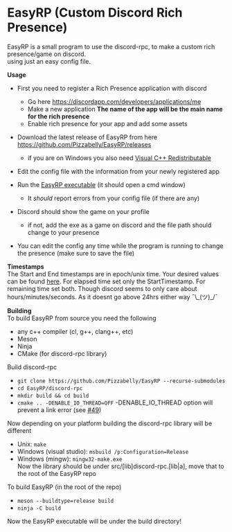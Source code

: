 # EasyRP (Custom Discord Rich Presence)

EasyRP is a small program to use the discord-rpc, to make a custom rich presence/game on discord.  
using just an easy config file.

**Usage**
- First you need to register a Rich Presence application with discord
     - Go here https://discordapp.com/developers/applications/me
     - Make a new application **The name of the app will be the main name for the rich presence**
     - Enable rich presence for your app and add some assets
- Download the latest release of EasyRP from here https://github.com/Pizzabelly/EasyRP/releases 
  - if you are on Windows you also need [Visual C++ Redistributable](https://www.microsoft.com/en-US/download/details.aspx?id=48145)  
- Edit the config file with the information from your newly registered app
- Run the [EasyRP executable](https://github.com/Pizzabelly/EasyRP/releases) (it should open a cmd window)
    - It *should* report errors from your config file (if there are any)
- Discord should show the game on your profile
	- if not, add the exe as a game on discord and the file path should change to your presence

- You can edit the config any time while the program is running to change the presence (make sure to save the file)
 
**Timestamps**  
The Start and End timestamps are in epoch/unix time. 
Your desired values can be found [here]([https://www.epochconverter.com/](https://dateconvertor.com/en/)).
For elapsed time set only the StartTimestamp. For remaining time set both.
Though discord seems to only care about hours/minutes/seconds.
As it doesnt go above 24hrs either way ¯\\\_(ツ)\_/¯

**Building**  
To build EasyRP from source you need the following
  - any c++ compiler (cl, g++, clang++, etc)
  - Meson
  - Ninja
  - CMake (for discord-rpc library)  
  
Build discord-rpc  
  - ``` git clone https://github.com/Pizzabelly/EasyRP --recurse-submodules ```  
  - ``` cd EasyRP/discord-rpc ```  
  - ``` mkdir build && cd build ```  
  - ``` cmake .. -DENABLE_IO_THREAD=OFF ``` -DENABLE_IO_THREAD option will prevent a link error (see [#49](https://github.com/Pizzabelly/EasyRP/issues/49))  
  
Now depending on your platform building the discord-rpc library will be different  
  - Unix: ``` make ```  
  - Windows (visual studio): ``` msbuild /p:Configuration=Release ```  
  - Windows (mingw): ``` mingw32-make.exe ```  
Now the library should be under src/[lib]discord-rpc.[lib|a], move that to the root of the EasyRP repo  
  
To build EasyRP (in the root of the repo)  
  - ``` meson --buildtype=release build ```  
  - ``` ninja -C build ```  
  
Now the EasyRP executable will be under the build directory!
